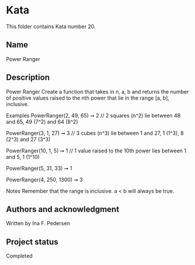 # Kata 
This folder contains Kata number 20.
## Name
Power Ranger

## Description
Power Ranger
Create a function that takes in n, a, b and returns the number of positive values raised to the nth power that lie in the range [a, b], inclusive.

Examples
PowerRanger(2, 49, 65) ➞ 2
// 2 squares (n^2) lie between 48 and 65, 49 (7^2) and 64 (8^2)

PowerRanger(3, 1, 27) ➞ 3
// 3 cubes (n^3) lie between 1 and 27, 1 (1^3), 8 (2^3) and 27 (3^3)

PowerRanger(10, 1, 5) ➞ 1
// 1 value raised to the 10th power lies between 1 and 5, 1 (1^10)

PowerRanger(5, 31, 33) ➞ 1

PowerRanger(4, 250, 1300) ➞ 3

Notes
Remember that the range is inclusive.
a < b will always be true.

## Authors and acknowledgment
Written by Ina F. Pedersen

## Project status
Completed